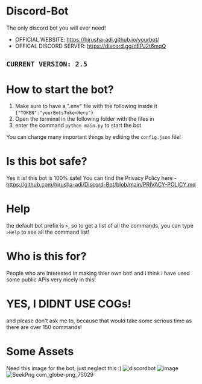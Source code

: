 # Discord-Bot
The only discord bot you will ever need!

  + OFFICIAL WEBSITE: https://hirusha-adi.github.io/yourbot/
  + OFFICAL DISCORD SERVER: https://discord.gg/dEPJ2t6mqQ

## `CURRENT VERSION: 2.5`

# How to start the bot?
1. Make sure to have a ".env" file with the following inside it `{"TOKEN":"yourBotsTokenHere"}`
2. Open the terminal in the following folder with the files in 
3. enter the command `python main.py` to start the bot

You can change many important things by editing the `config.json` file!

# Is this bot safe?
Yes it is! this bot is 100% safe! You can find the Privacy Policy here - https://github.com/hirusha-adi/Discord-Bot/blob/main/PRIVACY-POLICY.md

# Help
the default bot prefix is `>`, so to get a list of all the commands, you can type `>Help` to see all the command list!

# Who is this for?
People who are interested in making thier own bot! and i think i have used some public APIs very nicely in this!

# YES, I DIDNT USE COGs! 
and please don't ask me to, because that would take some serious time as there are over 150 commands!

# Some Assets
Need this image for the bot, just neglect this :)
![discordbot](https://user-images.githubusercontent.com/36286877/127767330-d3e68d90-67a0-4672-b3e1-6193b323bc21.png)
![image](https://user-images.githubusercontent.com/36286877/129659769-e8b1f8a8-ed17-4ffa-904c-459af4280748.png)
![SeekPng com_globe-png_75029](https://user-images.githubusercontent.com/36286877/129850352-33345963-273b-42bf-b2bc-5523c8158229.png)
